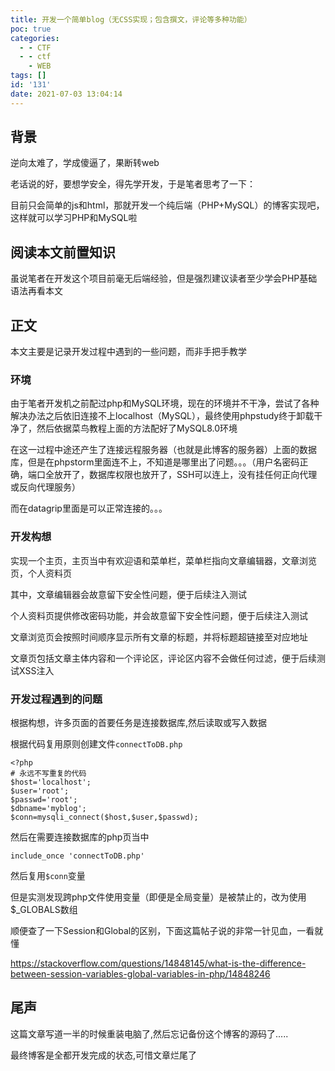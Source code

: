 ```yaml
---
title: 开发一个简单blog（无CSS实现；包含撰文，评论等多种功能）
poc: true
categories:
  - - CTF
  - - ctf
    - WEB
tags: []
id: '131'
date: 2021-07-03 13:04:14
---
```


## 背景

逆向太难了，学成傻逼了，果断转web

老话说的好，要想学安全，得先学开发，于是笔者思考了一下：

目前只会简单的js和html，那就开发一个纯后端（PHP+MySQL）的博客实现吧，这样就可以学习PHP和MySQL啦

## 阅读本文前置知识

虽说笔者在开发这个项目前毫无后端经验，但是强烈建议读者至少学会PHP基础语法再看本文

## 正文

本文主要是记录开发过程中遇到的一些问题，而非手把手教学

### 环境

由于笔者开发机之前配过php和MySQL环境，现在的环境并不干净，尝试了各种解决办法之后依旧连接不上localhost（MySQL），最终使用phpstudy终于卸载干净了，然后依据菜鸟教程上面的方法配好了MySQL8.0环境

在这一过程中途还产生了连接远程服务器（也就是此博客的服务器）上面的数据库，但是在phpstorm里面连不上，不知道是哪里出了问题。。。（用户名密码正确，端口全放开了，数据库权限也放开了，SSH可以连上，没有挂任何正向代理或反向代理服务）

而在datagrip里面是可以正常连接的。。。

### 开发构想

实现一个主页，主页当中有欢迎语和菜单栏，菜单栏指向文章编辑器，文章浏览页，个人资料页

其中，文章编辑器会故意留下安全性问题，便于后续注入测试

个人资料页提供修改密码功能，并会故意留下安全性问题，便于后续注入测试

文章浏览页会按照时间顺序显示所有文章的标题，并将标题超链接至对应地址

文章页包括文章主体内容和一个评论区，评论区内容不会做任何过滤，便于后续测试XSS注入

### 开发过程遇到的问题

根据构想，许多页面的首要任务是连接数据库,然后读取或写入数据

根据代码复用原则创建文件`connectToDB.php`

```
<?php
# 永远不写重复的代码
$host='localhost';
$user='root';
$passwd='root';
$dbname='myblog';
$conn=mysqli_connect($host,$user,$passwd);
```

然后在需要连接数据库的php页当中

`include_once 'connectToDB.php'`

然后复用`$conn`变量

但是实测发现跨php文件使用变量（即便是全局变量）是被禁止的，改为使用$\_GLOBALS数组

顺便查了一下Session和Global的区别，下面这篇帖子说的非常一针见血，一看就懂

https://stackoverflow.com/questions/14848145/what-is-the-difference-between-session-variables-global-variables-in-php/14848246

## 尾声

这篇文章写道一半的时候重装电脑了,然后忘记备份这个博客的源码了.....

最终博客是全都开发完成的状态,可惜文章烂尾了